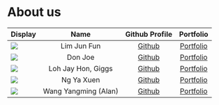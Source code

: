 # About us

Display |         Name         |              Github Profile               | Portfolio 
--------|:--------------------:|:-----------------------------------------:|:---------:
![](https://avatars.githubusercontent.com/ljunfun) |     Lim Jun Fun      |   [Github](https://github.com/ljunfun)    | [Portfolio](team/junfun.md)
![](https://via.placeholder.com/100.png?text=Photo) |       Don Joe        |       [Github](https://github.com/)       | [Portfolio](docs/team/johndoe.md)
![](https://avatars.githubusercontent.com/NotGiggs) |  Loh Jay Hon, Giggs  |   [Github](https://github.com/NotGiggs)   | [Portfolio](team/giggs.md)
![](https://avatars.githubusercontent.com/laitcanard05) |      Ng Ya Xuen      | [Github](https://github.com/laitcanard05) | [Portfolio](team/yaxuen.md)
![](https://avatars.githubusercontent.com/u/96646828?v=4?s=150) | Wang Yangming (Alan) |   [Github](https://github.com/Alaneel)    | [Portfolio](team/alan.md)
